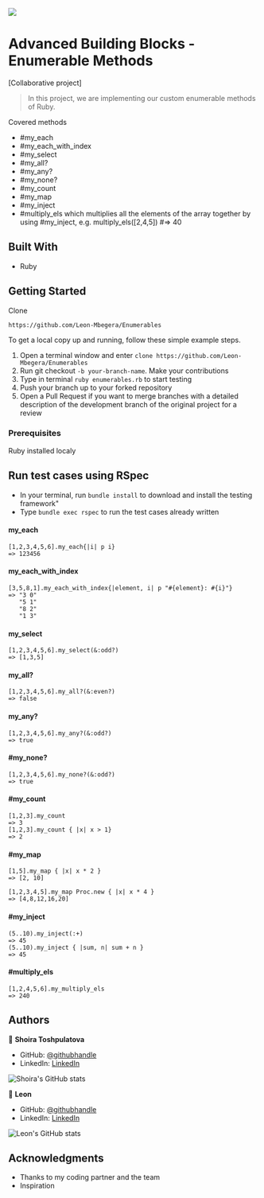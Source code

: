 ![](https://img.shields.io/badge/Microverse-blueviolet)

# Advanced Building Blocks - Enumerable Methods

[Collaborative project]

> In this project, we are implementing our custom enumerable methods of Ruby.

Covered methods

- #my_each
- #my_each_with_index
- #my_select
- #my_all?
- #my_any?
- #my_none?
- #my_count
- #my_map
- #my_inject
- #multiply_els which multiplies all the elements of the array together by using #my_inject, e.g. multiply_els([2,4,5]) #=> 40

## Built With

- Ruby

## Getting Started

Clone

```git
https://github.com/Leon-Mbegera/Enumerables
```

To get a local copy up and running, follow these simple example steps.


1. Open a terminal window and enter `clone https://github.com/Leon-Mbegera/Enumerables`
2. Run git checkout  `-b your-branch-name`. Make your contributions
3. Type in terminal  `ruby enumerables.rb` to start testing
4. Push your branch up to your forked repository
5. Open a Pull Request if you want to merge branches with a detailed description of the development branch of the original project for a review


### Prerequisites

Ruby installed localy

## Run test cases using RSpec

- In your terminal, run `bundle install` to download and install the testing framework"
- Type `bundle exec rspec` to run the test cases already written

#### my_each

```
[1,2,3,4,5,6].my_each{|i| p i}
=> 123456
```

#### my_each_with_index

```
[3,5,8,1].my_each_with_index{|element, i| p "#{element}: #{i}"} 
=> "3 0"
   "5 1"
   "8 2"
   "1 3"
```

#### my_select

```
[1,2,3,4,5,6].my_select(&:odd?)
=> [1,3,5]
```

#### my_all?

```
[1,2,3,4,5,6].my_all?(&:even?)
=> false
```

#### my_any?

```
[1,2,3,4,5,6].my_any?(&:odd?)
=> true
```

#### #my_none?

```
[1,2,3,4,5,6].my_none?(&:odd?)
=> true
```

#### #my_count

```
[1,2,3].my_count
=> 3
[1,2,3].my_count { |x| x > 1}
=> 2
```

#### #my_map

```
[1,5].my_map { |x| x * 2 }
=> [2, 10]

[1,2,3,4,5].my_map Proc.new { |x| x * 4 }
=> [4,8,12,16,20]
```

#### #my_inject

```
(5..10).my_inject(:+)
=> 45
(5..10).my_inject { |sum, n| sum + n }
=> 45
```

#### #multiply_els

```
[1,2,4,5,6].my_multiply_els
=> 240
```
 
## Authors

👤 **Shoira Toshpulatova**

- GitHub: [@githubhandle](https://github.com/shoirata)
- LinkedIn: [LinkedIn](https://www.linkedin.com/in/shoira-tashpulatova-bab4a7122/)

![Shoira's GitHub stats](https://github-readme-stats.vercel.app/api?username=shoirata&count_private=true&theme=dark&show_icons=true)


👤 **Leon**

- GitHub: [@githubhandle](https://github.com/Leon-Mbegera)
- LinkedIn: [LinkedIn](https://www.linkedin.com/in/leon-mbegera-053991174/)

![Leon's GitHub stats](https://github-readme-stats.vercel.app/api?username=Leon-Mbegera&count_private=true&theme=dark&show_icons=true)

## Acknowledgments

- Thanks to my coding partner and the team
- Inspiration
